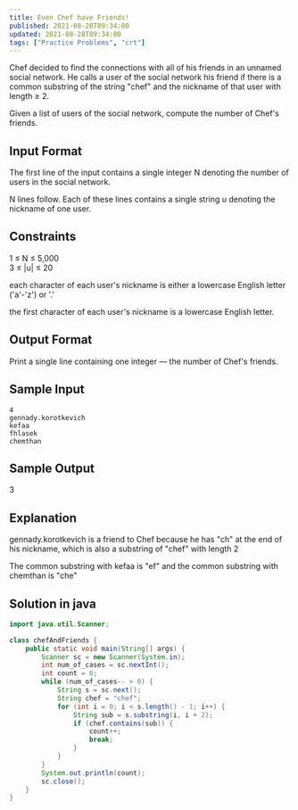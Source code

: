 ```yaml
---
title: Even Chef have Friends!
published: 2021-08-28T09:34:00
updated: 2021-08-28T09:34:00
tags: ["Practice Problems", "crt"]
---
```


Chef decided to find the connections with all of his friends
in an unnamed social network. He calls a user of the social
network his friend if there is a common substring of the
string "chef" and the nickname of that user with length ≥ 2.

Given a list of users of the social network, compute the
number of Chef's friends.

## Input Format

The first line of the input contains a single integer N
denoting the number of users in the social network.

N lines follow. Each of these lines contains a single string u
denoting the nickname of one user.

## Constraints

1 ≤ N ≤ 5,000\
3 ≤ |u| ≤ 20

each character of each user's nickname is either a lowercase
English letter ('a'-'z') or '.'

the first character of each user's nickname is a lowercase
English letter.

## Output Format

Print a single line containing one integer — the number of
Chef's friends.

## Sample Input

```
4
gennady.korotkevich
kefaa
fhlasek
chemthan
```

## Sample Output

3

## Explanation

gennady.korotkevich is a friend to Chef because he has "ch" at
the end of his nickname, which is also a substring of "chef"
with length 2

The common substring with kefaa is "ef" and the common
substring with chemthan is "che"

## Solution in java

```java
import java.util.Scanner;

class chefAndFriends {
    public static void main(String[] args) {
        Scanner sc = new Scanner(System.in);
        int num_of_cases = sc.nextInt();
        int count = 0;
        while (num_of_cases-- > 0) {
            String s = sc.next();
            String chef = "chef";
            for (int i = 0; i < s.length() - 1; i++) {
                String sub = s.substring(i, i + 2);
                if (chef.contains(sub)) {
                    count++;
                    break;
                }
            }
        }
        System.out.println(count);
        sc.close();
    }
}
```
